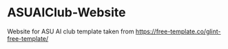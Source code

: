 # ASUAIClub-Website
Website for ASU AI club
template taken from https://free-template.co/glint-free-template/
